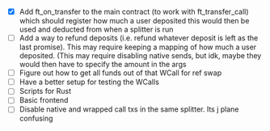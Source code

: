 - [x] Add ft_on_transfer to the main contract (to work with ft_transfer_call) which should register how much a user deposited this would then be used and deducted from when a splitter is run
- [ ] Add a way to refund deposits (i.e. refund whatever deposit is left as the last promise). This may require keeping a mapping of how much a user deposited. (This may require disabling native sends, but idk, maybe they would then have to specify the amount in the args
- [ ] Figure out how to get all funds out of that WCall for ref swap
- [ ] Have a better setup for testing the WCalls
- [ ] Scripts for Rust
- [ ] Basic frontend
- [ ] Disable native and wrapped call txs in the same splitter. Its j plane confusing
